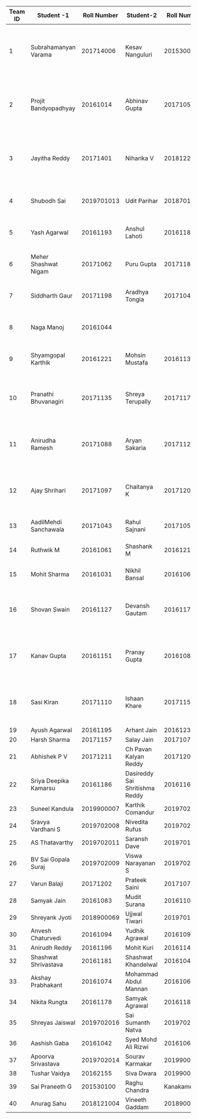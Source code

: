 |Team ID | Student -1 | Roll Number | Student-2 | Roll Number | PDF LInk | Topic |
|----------|--------------|---------------|-------------|----------------|------------|-----|
|1 | Subrahamanyan Varama  | 201714006  | Kesav Nanguluri | 201530022 | |Camera Modeling (pinhole projection, intrinsic and extrinsic parameters) |
|2 | Projit Bandyopadhyay  | 20161014   | Abhinav Gupta   | 20171059| |Camera Modeling (pinhole projection, intrinsic and extrinsic parameters)|
|3 | Jayitha Reddy         | 20171401   | Niharika V      | 2018122008 ||Camera Modeling (pinhole projection, intrinsic and extrinsic parameters)|
|4 | Shubodh Sai           | 2019701013 | Udit Parihar    | 2018701024 ||Camera calibration (DLT, Zhang's)|
|5 | Yash Agarwal          | 20161193   | Anshul Lahoti   | 20161183 ||Camera calibration (DLT, Zhang's)|
|6 | Meher Shashwat Nigam  | 20171062   | Puru Gupta      | 20171187||Camera calibration (DLT, Zhang's)|
|7 | Siddharth Gaur        | 20171198   | Aradhya Tongia  | 20171049||Camera calibration (DLT, Zhang's)|
|8 | Naga Manoj            | 20161044   |                 |          ||Camera calibration (DLT, Zhang's)|
|9 | Shyamgopal Karthik    | 20161221   | Mohsin Mustafa  | 20161131||Camera calibration (DLT, Zhang's)|
|10| Pranathi Bhuvanagiri  | 20171135   | Shreya Terupally|20171175||Epipolar geometry (Estimation - 8 point algorithm, RANSAC)|
|11| Anirudha Ramesh       | 20171088   | Aryan Sakaria   |20171123||Epipolar geometry (Estimation - 8 point algorithm, RANSAC)|
|12| Ajay Shrihari         | 20171097   | Chaitanya K     |20171208 ||Epipolar geometry (Estimation - 8 point algorithm, RANSAC)|
|13| AadilMehdi Sanchawala | 20171043   | Rahul Sajnani   | 20171056 ||Triangulation (Linear, geometric)|
|14| Ruthwik M             | 20161061   | Shashank M      | 20161214 ||Triangulation (Linear, geometric)|
|15| Mohit Sharma          | 20161031   | Nikhil Bansal|20161065 ||Triangulation (Linear, geometric)|
|16| Shovan Swain          | 20161127   | Devansh Gautam|20161171 ||Stereo geometry (Disparity, Rectification, Point cloud generation)|
|17| Kanav Gupta           | 20161151   | Pranay Gupta|20161088 ||Stereo geometry (Disparity, Rectification, Point cloud generation)|
|18| Sasi Kiran            | 20171110   | Ishaan Khare|20171153 ||Stereo geometry (Disparity, Rectification, Point cloud generation)|
|19| Ayush Agarwal         | 20161195   | Arhant Jain|20161237||PnP, P3P|
|20| Harsh Sharma          | 20171157   | Salay Jain|20171078||PnP, P3P|
|21| Abhishek P V          | 20171211   | Ch Pavan Kalyan Reddy|20171205 ||PnP, P3P|
|22| Sriya Deepika Kamarsu | 20161186   | Dasireddy Sai Shritishma Reddy|20161165 |||
|23| Suneel Kandula        | 2019900007 | Karthik Comandur|2019702017 |||
|24| Sravya Vardhani S     | 2019702008 | Nivedita Rufus|2019702002 |||
|25| AS Thatavarthy        | 2019702011 | Saransh Dave|2019701025 |||
|26| BV Sai Gopala Suraj   | 2019702009 | Viswa Narayanan S|2019702013|||
|27| Varun Balaji          | 20171202   | Prateek Saini|20171074 |||
|28| Samyak Jain           | 20161083   | Mudit Surana|20161100 |||
|29| Shreyank Jyoti        | 2018900069 | Ujjwal Tiwari|2019701016 |||
|30| Anvesh Chaturvedi     | 20161094   | Yudhik Agrawal|20161093 |||
|31| Anirudh Reddy         | 20161196   | Mohit Kuri|20161141 |||
|32| Shashwat Shrivastava  | 20161181   | Shashwat Khandelwal|20161045|||
|33| Akshay Prabhakant     | 20161074   | Mohammad Abdul Mannan|20161064 |||
|34| Nikita Rungta         | 20161178   | Samyak Agrawal|20161180|||
|35| Shreyas Jaiswal       | 2019702016 | Sai Sumanth Natva|2019702018 |||
|36| Aashish Gaba          | 20161042   | Syed Mohd Ali Rizwi|20161069 |||
|37| Apoorva Srivastava    | 2019702014 | Sourav Karmakar|2019900052 |||
|38| Tushar Vaidya         | 20162155   | Siva Dwara|2019900054 |||
|39| Sai Praneeth G        | 201530100  | Raghu Chandra|Kanakamedala|20161305 |||
|40| Anurag Sahu           | 2018121004 | Vineeth Gaddam|2018900047 |||
